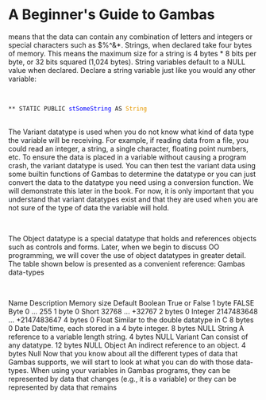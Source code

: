 # A Beginner's Guide to Gambas

means that the data can contain any combination of letters and integers or special
characters such as $%^&*. Strings, when declared take four bytes of memory.
This means the maximum size for a string is 4 bytes * 8 bits per byte, or 32 bits
squared (1,024 bytes). String variables default to a NULL value when declared.
Declare a string variable just like you would any other variable:

<br/>

<code>
** STATIC PUBLIC <FONT COLOR=#0000FF>stSomeString</font> AS <FONT COLOR=#e69900>String</font>
</code>

<br/>

The Variant data­type is used when you do not know what kind of data­
type the variable will be receiving. For example, if reading data from a file, you
could read an integer, a string, a single character, floating point numbers, etc. To
ensure the data is placed in a variable without causing a program crash, the
variant data­type is used. You can then test the variant data using some built­in
functions of Gambas to determine the data­type or you can just convert the data
to the data­type you need using a conversion function. We will demonstrate this
later in the book. For now, it is only important that you understand that variant
data­types exist and that they are used when you are not sure of the type of data
the variable will hold.

<br/>

The Object data­type is a special data­type that holds and references
objects such as controls and forms. Later, when we begin to discuss OO
programming, we will cover the use of object data­types in greater detail. The
table shown below is presented as a convenient reference:
Gambas data-types

<br/>

Name Description Memory size Default
Boolean True or False 1 byte FALSE
Byte 0 ... 255 1 byte 0
Short ­32768 ... +32767 2 bytes 0
Integer ­2147483648 ... +2147483647 4 bytes 0
Float Similar to the double data­type in C 8 bytes 0
Date Date/time, each stored in a 4 byte integer. 8 bytes NULL
String A reference to a variable length string. 4 bytes NULL
Variant Can consist of any data­type. 12 bytes NULL
Object An indirect reference to an object. 4 bytes Null
Now that you know about all the different types of data that Gambas
supports, we will start to look at what you can do with those data­types. When
using your variables in Gambas programs, they can be represented by data that
changes (e.g., it is a variable) or they can be represented by data that remains